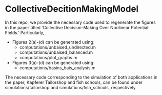 # CollectiveDecitionMakingModel

In this repo, we provide the necessary code used to regenerate the figures in the paper titled 'Collective Decision-Making Over Nonlinear Potential Fields.' Particularly,
- Figures 2(a)-(d) can be generated using:
  - computations/unbaised_undirected.m
  - computations/unbaised_balanced.m
  - computations/plot_graphs.m
- Figures 3(a)-(d) can be generated using:
  - computations/basins_bais_analysis.m
 
The necessary code corresponding to the simulation of both applications in the paper, Kapferer Tailorshop and fish schools, can be found under simulations/tailorshop and simulations/fish_schools, respectively.  
